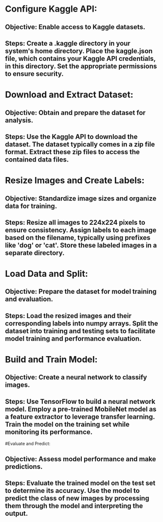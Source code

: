 # Configure Kaggle API:

## Objective: Enable access to Kaggle datasets.
## Steps: Create a .kaggle directory in your system's home directory. Place the kaggle.json file, which contains your Kaggle API credentials, in this directory. Set the appropriate permissions to ensure security.

# Download and Extract Dataset:
## Objective: Obtain and prepare the dataset for analysis.
## Steps: Use the Kaggle API to download the dataset. The dataset typically comes in a zip file format. Extract these zip files to access the contained data files.

# Resize Images and Create Labels:
## Objective: Standardize image sizes and organize data for training.
## Steps: Resize all images to 224x224 pixels to ensure consistency. Assign labels to each image based on the filename, typically using prefixes like 'dog' or 'cat'. Store these labeled images in a separate directory.

# Load Data and Split:
## Objective: Prepare the dataset for model training and evaluation.
## Steps: Load the resized images and their corresponding labels into numpy arrays. Split the dataset into training and testing sets to facilitate model training and performance evaluation.

# Build and Train Model:
## Objective: Create a neural network to classify images.
## Steps: Use TensorFlow to build a neural network model. Employ a pre-trained MobileNet model as a feature extractor to leverage transfer learning. Train the model on the training set while monitoring its performance.

#Evaluate and Predict:
## Objective: Assess model performance and make predictions.
## Steps: Evaluate the trained model on the test set to determine its accuracy. Use the model to predict the class of new images by processing them through the model and interpreting the output.
